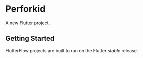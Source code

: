 # Perforkid

A new Flutter project.

## Getting Started

FlutterFlow projects are built to run on the Flutter _stable_ release.

